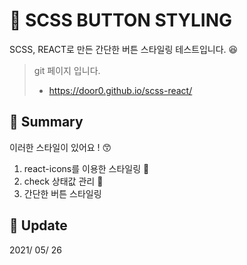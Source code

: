 # :newspaper: SCSS BUTTON STYLING

SCSS, REACT로 만든 간단한 버튼 스타일링 테스트입니다. :satisfied:

> git 페이지 입니다. <br>
> - https://door0.github.io/scss-react/

## :pushpin: Summary

이러한 스타일이 있어요 ! :kissing_smiling_eyes:
1. react-icons를 이용한 스타일링  :mag_right:
2. check 상태값 관리 :book:
3. 간단한 버튼 스타일링

## :calendar: Update

2021/ 05/ 26